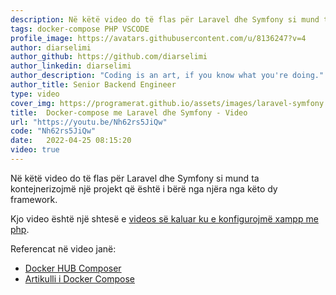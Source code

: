 ```yaml
---
description: Në këtë video do të flas për Laravel dhe Symfony si mund ta kontejnerizojmë një projekt që është i bërë nga njëra nga këto dy framework.
tags: docker-compose PHP VSCODE
profile_image: https://avatars.githubusercontent.com/u/8136247?v=4
author: diarselimi
author_github: https://github.com/diarselimi
author_linkedin: diarselimi
author_description: "Coding is an art, if you know what you're doing."
author_title: Senior Backend Engineer
type: video
cover_img: https://programerat.github.io/assets/images/laravel-symfony.jpg
title:  Docker-compose me Laravel dhe Symfony - Video
url: "https://youtu.be/Nh62rs5JiQw"
code: "Nh62rs5JiQw"
date:   2022-04-25 08:15:20
video: true
---
```


Në këtë video do të flas për Laravel dhe Symfony si mund ta kontejnerizojmë një projekt që është i bërë nga njëra nga këto dy framework.

Kjo video është një shtesë e [videos së kaluar ku e konfigurojmë xampp me php](https://programerat.github.io/2022/04/si-ta-paketoni-nje-php-me-docker-compose).

Referencat në video janë:
 * [Docker HUB Composer](https://hub.docker.com/_/composer)
 * [Artikulli i Docker Compose](https://programerat.github.io/2022/04/si-ta-paketoni-nje-php-me-docker-compose)



   




